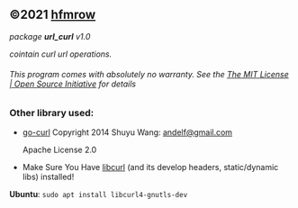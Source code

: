 ## ©2021 [hfmrow](https://github.com/hfmrow)

 *package **url_curl** v1.0*

*cointain curl url operations.*

###### This program comes with absolutely no warranty. See the [The MIT License | Open Source Initiative](https://opensource.org/licenses/mit-license.php) for details

### Other library used:

- [go-curl](https://github.com/andelf/go-curl) Copyright 2014 Shuyu Wang: [andelf@gmail.com](mailto:andelf@gmail.com)
  
  Apache License 2.0

- Make Sure You Have [libcurl](https://curl.se/libcurl/) (and its develop headers, static/dynamic libs) installed!

 **Ubuntu**: `sudo apt install libcurl4-gnutls-dev`


